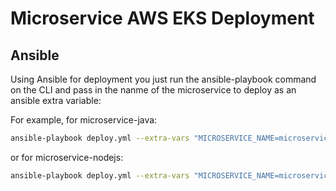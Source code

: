 # Microservice AWS EKS Deployment

## Ansible

Using Ansible for deployment you just run the ansible-playbook command on the CLI and pass in the nanme of the microservice to deploy as an ansible extra variable:

For example, for microservice-java:

```bash
ansible-playbook deploy.yml --extra-vars "MICROSERVICE_NAME=microservice-java"
```

or for microservice-nodejs:

```bash
ansible-playbook deploy.yml --extra-vars "MICROSERVICE_NAME=microservice-nodejs"
```